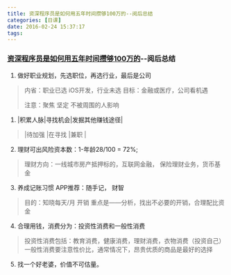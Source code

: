 ```yaml
---
title: 资深程序员是如何用五年时间攒够100万的--阅后总结
categories: [日课]
date: 2016-02-24 15:37:17
tags:
---
```


### [资深程序员是如何用五年时间攒够100万的](https://mp.weixin.qq.com/s?__biz=MjM5OTM0MzIwMQ==&amp;mid=404028589&amp;idx=1&amp;sn=0dc1a41d4d6d99ad8bdc52ac8fecc637&amp;scene=1&amp;srcid=0223oBmj9XvpqWd4wTx30cr2&amp;key=710a5d99946419d99242c51055699b0ae6e57acad3946a9714ffdecf10a8f21d712f33465bc65a0d10675c781b2c664d&amp;ascene=0&amp;uin=MjI2NTc5NjQ0MA%3D%3D&amp;devicetype=iMac+MacBookPro11%2C1+OSX+OSX+10.11.3+build(15D21)&amp;version=11020201&amp;pass_ticket=ohWhxXQJk3VklUhyiFYR2ErYEzIxmOy3e%2B0Pl5JB3hBtgFlDJ2EwRQT4nJI6nT%2FO)--阅后总结

1.  做好职业规划，先选职位，再选行业，最后是公司

> 内省：职业已选 iOS开发，行业未选 目标：金融或医疗，公司看机遇
> 
>   注意：聚焦 坚定 不被周围的人影响

1.  |积累人脉|寻找机会|发掘其他赚钱途径|
> |待加强    |在寻找    |兼职         |
2.  理财可出风险资本数：1-年龄28/100 = 72%;
> 理财方向：一线城市房产抵押标的，互联网金融， 保险理财业务，货币基金
3.  养成记账习惯 APP推荐：随手记， 财智
> 目的：知晓每天/月 开销 重点是——分析，找出不必要的开销，合理配比资金
4.  合理用钱，消费分为：投资性消费和一般性消费
> 投资性消费包括：教育消费，健康消费，理财消费，衣物消费（投资自己）
> 一般性消费要注意性价比，通常情况下，昂贵优质的商品是最好的选择
5.  找一个好老婆，价值不可估量。